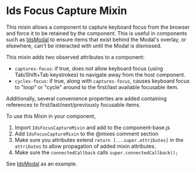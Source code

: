 # Ids Focus Capture Mixin

This mixin allows a component to capture keyboard focus from the browser and force it to be retained by the component.  This is useful in components such as [IdsModal](../../components/ids-modal/README.md) to ensure items that exist behind the Modal's overlay, or elsewhere, can't be interacted with until the Modal is dismissed.

This mixin adds two observed attributes to a component:

- `captures-focus`: if true, does not allow keyboard focus (using Tab/Shift+Tab keystrokes) to navigate away from the host component.
- `cycles-focus`: if true, along with `captures-focus`, causes keyboard focus to "loop" or "cycle" around to the first/last available focusable item.

Additionally, several convenience properties are added containing references to first/last/next/previously focusable items.

To use this Mixin in your component,

1. Import `IdsFocusCaptureMixin` and add to the component-base.js
1. Add `IdsFocusCaptureMixin` to the @mixes comment section
1. Make sure you attributes extend `return [...super.attributes]` in the `attributes` to allow propagation of added mixin attributes.
1. Make sure the `connectedCallback` calls `super.connectedCallback();`

See [IdsModal](../../components/ids-modal/README.md) as an example.
